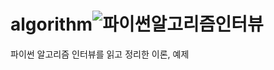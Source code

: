 # algorithm![파이썬알고리즘인터뷰](https://user-images.githubusercontent.com/98295182/208299498-452e73c8-021f-471f-8c6d-78d38d41ceae.jpg)

파이썬 알고리즘 인터뷰를 읽고 정리한 이론, 예제
